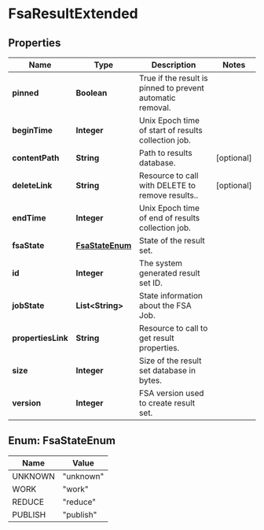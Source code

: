 
# FsaResultExtended

## Properties
Name | Type | Description | Notes
------------ | ------------- | ------------- | -------------
**pinned** | **Boolean** | True if the result is pinned to prevent automatic removal. | 
**beginTime** | **Integer** | Unix Epoch time of start of results collection job. | 
**contentPath** | **String** | Path to results database. |  [optional]
**deleteLink** | **String** | Resource to call with DELETE to remove results.. |  [optional]
**endTime** | **Integer** | Unix Epoch time of end of results collection job. | 
**fsaState** | [**FsaStateEnum**](#FsaStateEnum) | State of the result set. | 
**id** | **Integer** | The system generated result set ID. | 
**jobState** | **List&lt;String&gt;** | State information about the FSA Job. | 
**propertiesLink** | **String** | Resource to call to get result properties. | 
**size** | **Integer** | Size of the result set database in bytes. | 
**version** | **Integer** | FSA version used to create result set. | 


<a name="FsaStateEnum"></a>
## Enum: FsaStateEnum
Name | Value
---- | -----
UNKNOWN | &quot;unknown&quot;
WORK | &quot;work&quot;
REDUCE | &quot;reduce&quot;
PUBLISH | &quot;publish&quot;



